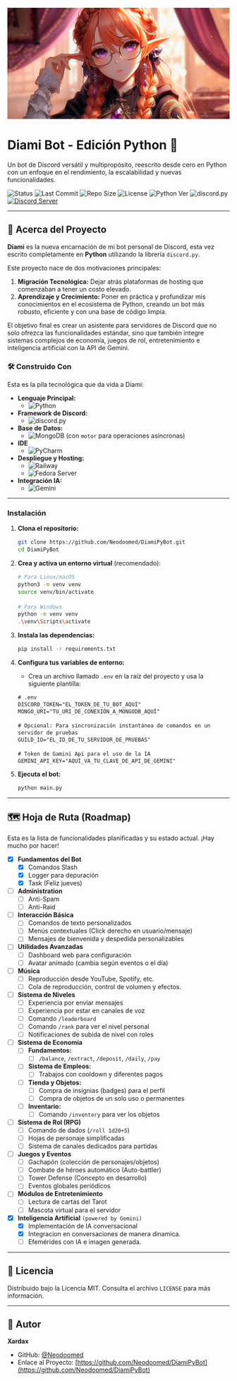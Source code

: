 
![banner](assets/readme/Diami-Banner.png)

# Diami Bot - Edición Python 🐍
  
Un bot de Discord versátil y multipropósito, reescrito desde cero en Python con un enfoque en el rendimiento, la escalabilidad y nuevas funcionalidades.


<!-- Badges -->
![Status](https://img.shields.io/badge/Status-En%20Desarrollo-blue)
![Last Commit](https://img.shields.io/github/last-commit/Neodoomed/DiamiPyBot)
![Repo Size](https://img.shields.io/github/repo-size/Neodoomed/DiamiPyBot)
![License](https://img.shields.io/github/license/Neodoomed/DiamiPyBot)
![Python Ver](https://img.shields.io/badge/Python-3.10%2B-blue?logo=python)
![discord.py](https://img.shields.io/badge/discord.py-v2.3.2-blue?logo=discord&logoColor=white)
[![Discord Server](https://discordapp.com/api/guilds/774727090188320808/embed.png)](https://discord.com/invite/3x8uMdpeHR)


---
## 📖 Acerca del Proyecto

**Diami** es la nueva encarnación de mi bot personal de Discord, esta vez escrito completamente en **Python** utilizando la librería `discord.py`.

Este proyecto nace de dos motivaciones principales:
1.  **Migración Tecnológica:** Dejar atrás plataformas de hosting que comenzaban a tener un costo elevado.
2.  **Aprendizaje y Crecimiento:** Poner en práctica y profundizar mis conocimientos en el ecosistema de Python, creando un bot más robusto, eficiente y con una base de código limpia.

El objetivo final es crear un asistente para servidores de Discord que no solo ofrezca las funcionalidades estándar, sino que también integre sistemas complejos de economía, juegos de rol, entretenimiento e inteligencia artificial con la API de Gemini.

<!-- Aquí es un excelente lugar para una captura de pantalla de un comando en acción -->
<!-- ![Ejemplo del Bot](URL_DE_LA_CAPTURA_DE_PANTALLA.png) -->

### 🛠️ Construido Con

Esta es la pila tecnológica que da vida a Diami:

*   **Lenguaje Principal:**
    *   ![Python](https://img.shields.io/badge/Python-3776AB?style=for-the-badge&logo=python&logoColor=white)
*   **Framework de Discord:**
    *   ![discord.py](https://img.shields.io/badge/discord.py-5865F2?style=for-the-badge&logo=discord&logoColor=white)
*   **Base de Datos:**
    *   ![MongoDB](https://img.shields.io/badge/MongoDB-47A248?style=for-the-badge&logo=mongodb&logoColor=white) (con `motor` para operaciones asíncronas)
*   **IDE**
    *   ![PyCharm](https://img.shields.io/badge/pycharm-143?style=for-the-badge&logo=pycharm&logoColor=black&color=black&labelColor=green)
*   **Despliegue y Hosting:**
    *   ![Railway](https://img.shields.io/badge/Railway-131415?style=for-the-badge&logo=railway&logoColor=white)
    *   ![Fedora Server](https://img.shields.io/badge/Fedora%20Server-51A2DA?style=for-the-badge&logo=fedora&logoColor=white)
*   **Integración IA:**
    *   ![Gemini](https://img.shields.io/badge/Google%20Gemini-8E77F0?style=for-the-badge&logo=google-gemini&logoColor=white)

---

### Instalación

1.  **Clona el repositorio:**
    ```sh
    git clone https://github.com/Neodoomed/DiamiPyBot.git
    cd DiamiPyBot
    ```

2.  **Crea y activa un entorno virtual** (recomendado):
    ```sh
    # Para Linux/macOS
    python3 -m venv venv
    source venv/bin/activate
    
    # Para Windows
    python -m venv venv
    .\venv\Scripts\activate
    ```

3.  **Instala las dependencias:**
    ```sh
    pip install -r requirements.txt
    ```

4.  **Configura tus variables de entorno:**
    *   Crea un archivo llamado `.env` en la raíz del proyecto y usa la siguiente plantilla:
    ```env
    # .env
    DISCORD_TOKEN="EL_TOKEN_DE_TU_BOT_AQUÍ"
    MONGO_URI="TU_URI_DE_CONEXIÓN_A_MONGODB_AQUÍ"
    
    # Opcional: Para sincronización instantánea de comandos en un servidor de pruebas
    GUILD_ID="EL_ID_DE_TU_SERVIDOR_DE_PRUEBAS"

    # Token de Gamini Api para el uso de la IA
    GEMINI_API_KEY="AQUÍ_VA_TU_CLAVE_DE_API_DE_GEMINI"
    ```

5.  **Ejecuta el bot:**
    ```sh
    python main.py
    ```

---

## 🗺️ Hoja de Ruta (Roadmap)

Esta es la lista de funcionalidades planificadas y su estado actual. ¡Hay mucho por hacer!

- [x] **Fundamentos del Bot**
  - [x] Comandos Slash
  - [x] Logger para depuración
  - [x] Task (Feliz jueves)
- [ ] **Administration**
  - [ ] Anti-Spam
  - [ ] Anti-Raid
- [ ] **Interacción Básica**
  - [ ] Comandos de texto personalizados
  - [ ] Menús contextuales (Click derecho en usuario/mensaje)
  - [ ] Mensajes de bienvenida y despedida personalizables
- [ ] **Utilidades Avanzadas**
  - [ ] Dashboard web para configuración
  - [ ] Avatar animado (cambia según eventos o el día)
- [ ] **Música**
  - [ ] Reproducción desde YouTube, Spotify, etc.
  - [ ] Cola de reproducción, control de volumen y efectos.
- [ ] **Sistema de Niveles**
  - [ ] Experiencia por enviar mensajes
  - [ ] Experiencia por estar en canales de voz
  - [ ] Comando `/leaderboard`
  - [ ] Comando `/rank` para ver el nivel personal
  - [ ] Notificaciones de subida de nivel con roles
- [ ] **Sistema de Economía**
  - [ ] **Fundamentos:**
    - [ ] `/balance`, `/extract`, `/deposit`, `/daily`, `/pay`
  - [ ] **Sistema de Empleos:**
    - [ ] Trabajos con cooldown y diferentes pagos
  - [ ] **Tienda y Objetos:**
    - [ ] Compra de insignias (badges) para el perfil
    - [ ] Compra de objetos de un solo uso o permanentes
  - [ ] **Inventario:**
    - [ ] Comando `/inventory` para ver los objetos
- [ ] **Sistema de Rol (RPG)**
  - [ ] Comando de dados (`/roll 1d20+5`)
  - [ ] Hojas de personaje simplificadas
  - [ ] Sistema de canales dedicados para partidas
- [ ] **Juegos y Eventos**
  - [ ] Gachapón (colección de personajes/objetos)
  - [ ] Combate de héroes automático (Auto-battler)
  - [ ] Tower Defense (Concepto en desarrollo)
  - [ ] Eventos globales periódicos
- [ ] **Módulos de Entretenimiento**
  - [ ] Lectura de cartas del Tarot
  - [ ] Mascota virtual para el servidor
- [x] **Inteligencia Artificial** `(powered by Gemini)`
  - [x] Implementación de IA conversacional 
  - [x] Integracion en conversaciones de manera dinamica.
  - [ ] Efemérides con IA e imagen generada.

---

## 📜 Licencia

Distribuido bajo la Licencia MIT. Consulta el archivo `LICENSE` para más información.

---

## 👤 Autor

**Xardax**

*   GitHub: [@Neodoomed](https://github.com/Neodoomed/)
*   Enlace al Proyecto: [https://github.com/Neodoomed/DiamiPyBot](https://github.com/Neodoomed/DiamiPyBot)